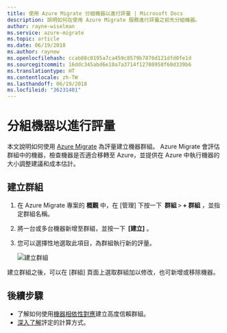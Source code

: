 ```yaml
---
title: 使用 Azure Migrate 分組機器以進行評量 | Microsoft Docs
description: 說明如何在使用 Azure Migrate 服務進行評量之前先分組機器。
author: rayne-wiselman
ms.service: azure-migrate
ms.topic: article
ms.date: 06/19/2018
ms.author: raynew
ms.openlocfilehash: ccab88c0195a7ca459c8579b7870d121dfd0fe1d
ms.sourcegitcommit: 16ddc345abd6e10a7a3714f12780958f60d339b6
ms.translationtype: HT
ms.contentlocale: zh-TW
ms.lasthandoff: 06/19/2018
ms.locfileid: "36231401"
---
```

# <a name="group-machines-for-assessment"></a>分組機器以進行評量

本文說明如何使用 [Azure Migrate](migrate-overview.md) 為評量建立機器群組。 Azure Migrate 會評估群組中的機器，檢查機器是否適合移轉至 Azure，並提供在 Azure 中執行機器的大小調整建議和成本估計。


## <a name="create-a-group"></a>建立群組

1. 在 Azure Migrate 專案的 **概觀** 中，在 [管理] 下按一下  **群組** > **+ 群組** ，並指定群組名稱。
2. 將一台或多台機器新增至群組，並按一下  **[建立]** 。 
3. 您可以選擇性地選取此項目，為群組執行新的評量。 

    ![建立群組](./media/how-to-create-a-group/create-group.png)

建立群組之後，可以在 [群組] 頁面上選取群組加以修改，也可新增或移除機器。

## <a name="next-steps"></a>後續步驟

- 了解如何使用[機器相依性對應](how-to-create-group-machine-dependencies.md)建立高度信賴群組。
- [深入了解](concepts-assessment-calculation.md)評定的計算方式。
